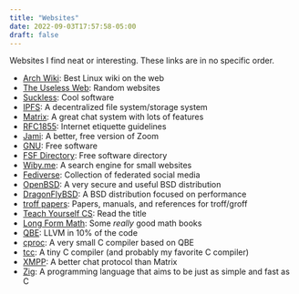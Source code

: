 ```yaml
---
title: "Websites"
date: 2022-09-03T17:57:58-05:00
draft: false
---
```


Websites I find neat or interesting. These links are in no specific order.

- [Arch Wiki](https://wiki.archlinux.org/): Best Linux wiki on the web
- [The Useless Web](https://theuselessweb.com/): Random websites
- [Suckless](https://suckless.org/): Cool software
- [IPFS](https://ipfs.io/): A decentralized file system/storage system
- [Matrix](https://matrix.org/): A great chat system with lots of features
- [RFC1855](https://datatracker.ietf.org/doc/html/rfc1855): Internet etiquette guidelines
- [Jami](https://jami.net/): A better, free version of Zoom
- [GNU](https://www.gnu.org/): Free software
- [FSF Directory](https://directory.fsf.org/): Free software directory
- [Wiby.me](https://wiby.me/): A search engine for small websites
- [Fediverse](https://fediverse.party/): Collection of federated social media
- [OpenBSD](https://openbsd.org/): A very secure and useful BSD distribution
- [DragonFlyBSD](https://www.dragonflybsd.org/): A BSD distribution focused on performance
- [troff papers](https://troff.org/papers.html): Papers, manuals, and references for troff/groff
- [Teach Yourself CS](https://teachyourselfcs.com/): Read the title
- [Long Form Math](https://longformmath.com/): Some *really* good math books
- [QBE](https://c9x.me/compile/): LLVM in 10% of the code
- [cproc](https://git.sr.ht/~mcf/cproc): A very small C compiler based on QBE
- [tcc](https://www.bellard.org/tcc/): A tiny C compiler (and probably my favorite C compiler)
- [XMPP](https://xmpp.org/): A better chat protocol than Matrix
- [Zig](https://ziglang.org/): A programming language that aims to be just as simple and fast as C
